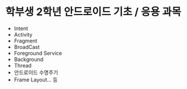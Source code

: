 # 학부생 2학년 안드로이드 기초 / 응용 과목
- Intent
- Activity
- Fragment
- BroadCast
- Foreground Service
- Background
- Thread
- 안드로이드 수명주기
- Frame Layout... 등
